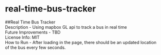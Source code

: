 # real-time-bus-tracker
##Real Time Bus Tracker <br>
Description - Using mapbox GL api to track a bus in real time <br>
Future Improvements - TBD <br>
License Info: MIT <br>
How to Run - After loading in the page, there should be an updated location of the bus every few seconds.


